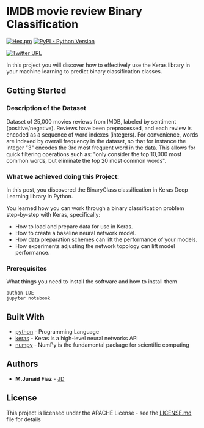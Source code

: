 # IMDB movie review Binary Classification
[![Hex.pm](https://img.shields.io/hexpm/l/plug.svg)](https://github.com/junaidfiaz143/Keras-MovieReview/blob/master/LICENSE) [![PyPI - Python Version](https://img.shields.io/pypi/pyversions/Django.svg)](https://www.python.org/)


[![Twitter URL](https://img.shields.io/twitter/url/http/shields.io.svg?style=social)](https://twitter.com/intent/tweet?text=IMDB%20Binary%20Classification%20using%20Keras%20https://github.com/junaidfiaz143/Keras-MovieReview&&via=junaidfiaz143&hashtags=ML,KERAS,developer)

In this project you will discover how to effectively use the Keras library in your machine learning to predict binary classification classes.

## Getting Started

### Description of the Dataset
Dataset of 25,000 movies reviews from IMDB, labeled by sentiment (positive/negative). Reviews have been preprocessed, and each review is encoded as a sequence of word indexes (integers). For convenience, words are indexed by overall frequency in the dataset, so that for instance the integer "3" encodes the 3rd most frequent word in the data. This allows for quick filtering operations such as: "only consider the top 10,000 most common words, but eliminate the top 20 most common words".

### What we achieved doing this Project:
In this post, you discovered the BinaryClass classification in Keras Deep Learning library in Python.

You learned how you can work through a binary classification problem step-by-step with Keras, specifically:

+	How to load and prepare data for use in Keras.
+	How to create a baseline neural network model.
+	How data preparation schemes can lift the performance of your models.
+	How experiments adjusting the network topology can lift model performance.

### Prerequisites

What things you need to install the software and how to install them

```
puthon IDE
jupyter notebook
```
<!-- 
## Deployment

Add additional notes about how to deploy this on a live system -->

## Built With

* [python](https://www.python.org/) - Programming Language
* [keras](https://keras.io/) - Keras is a high-level neural networks API
* [numpy](http://www.numpy.org/) - NumPy is the fundamental package for scientific computing

## Authors

* **M.Junaid Fiaz** - [JD](https://github.com/junaidfiaz143)
<!-- 
See also the list of [contributors](https://github.com/your/project/contributors) who participated in this project. -->

## License

This project is licensed under the APACHE License - see the [LICENSE.md](LICENSE) file for details
<!-- 
## Acknowledgments

* Hat tip to anyone whose code was used
* Inspiration
* etc -->


